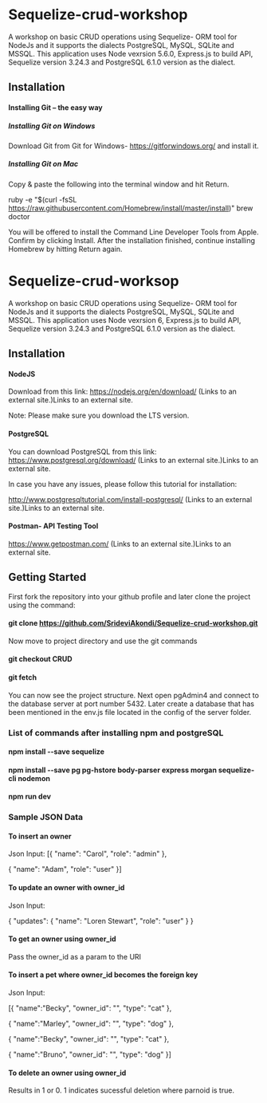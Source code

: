 # Sequelize-crud-workshop

A workshop on basic CRUD operations using Sequelize- ORM tool for NodeJs and it supports the dialects PostgreSQL, MySQL, SQLite and MSSQL. This application uses Node vexrsion 5.6.0, Express.js to build API, Sequelize version 3.24.3 and PostgreSQL 6.1.0 version as the dialect.

## Installation

#### Installing Git – the easy way

##### Installing Git on Windows

Download Git from Git for Windows- https://gitforwindows.org/ and install it.

##### Installing Git on Mac


Copy & paste the following into the terminal window and hit Return.

ruby -e "$(curl -fsSL https://raw.githubusercontent.com/Homebrew/install/master/install)"
brew doctor

You will be offered to install the Command Line Developer Tools from Apple. Confirm by clicking Install. After the installation finished, continue installing Homebrew by hitting Return again.

# Sequelize-crud-worksop

A workshop on basic CRUD operations using Sequelize- ORM tool for NodeJs and it supports the dialects PostgreSQL, MySQL, SQLite and MSSQL. This application uses Node vexrsion 6, Express.js to build API, Sequelize version 3.24.3 and PostgreSQL 6.1.0 version as the dialect.

## Installation

#### NodeJS
Download from this link: https://nodejs.org/en/download/ (Links to an external site.)Links to an external site.

Note: Please make sure you download the LTS version.

#### PostgreSQL
You can download PostgreSQL from this link: https://www.postgresql.org/download/ (Links to an external site.)Links to an external site.

In case you have any issues, please follow this tutorial for installation:

http://www.postgresqltutorial.com/install-postgresql/ (Links to an external site.)Links to an external site.

#### Postman- API Testing Tool

https://www.getpostman.com/ (Links to an external site.)Links to an external site.

 
## Getting Started

First fork the repository into your github profile and later clone the project using the command:

#### git clone https://github.com/SrideviAkondi/Sequelize-crud-workshop.git 

Now move to project directory and use the git commands

#### git checkout CRUD

#### git fetch 

You can now see the project structure. Next open pgAdmin4 and connect to the database server at port number 5432. Later create a database that has been mentioned in the env.js file located in the config of the server folder.

### List of commands after installing npm and postgreSQL

#### npm install --save sequelize

#### npm install --save pg pg-hstore body-parser express morgan sequelize-cli nodemon

#### npm run dev

### Sample JSON Data

#### To insert an owner 

Json Input: 
[{
	"name": "Carol",
	"role": "admin"
},

{
	"name": "Adam",
	"role": "user"
}]

#### To update an owner with owner_id

Json Input: 

{
  "updates": {
    "name": "Loren Stewart",
    "role": "user"
  }
}

#### To get an owner using owner_id

Pass the owner_id as a param to the URI

#### To insert a pet where owner_id becomes the foreign key

Json Input: 

[{
	"name":"Becky",
	"owner_id": "",
	"type": "cat"
},

{
	"name":"Marley",
	"owner_id": "",
	"type": "dog"
},

{
	"name":"Becky",
	"owner_id": "",
	"type": "cat"
},

{
	"name":"Bruno",
	"owner_id": "",
	"type": "dog"
}]

#### To delete an owner using owner_id

Results in 1 or 0. 1 indicates sucessful deletion where parnoid is true.
